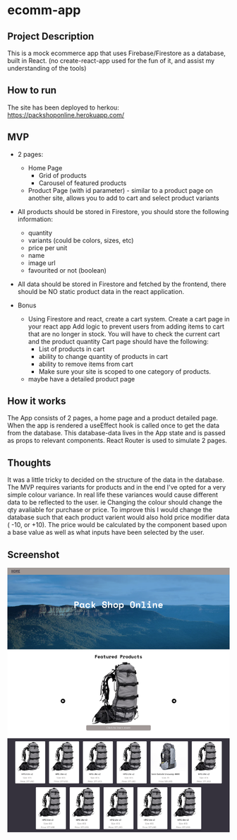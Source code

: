 # ecomm-app

## Project Description 
This is a mock ecommerce app that uses Firebase/Firestore as a database, built in React. (no create-react-app used for the fun of it, and assist my understanding of the tools)

## How to run
The site has been deployed to herkou: https://packshoponline.herokuapp.com/

## MVP
- 2 pages:

  - Home Page
    - Grid of products
    - Carousel of featured products
  - Product Page (with id parameter) - similar to a product page on another site, allows you to add to cart and select product variants

- All products should be stored in Firestore, you should store the following information:
  - quantity
  - variants (could be colors, sizes, etc)
  - price per unit
  - name
  - image url
  - favourited or not (boolean)
- All data should be stored in Firestore and fetched by the frontend, there should be NO static product data in the react application.
- Bonus
  - Using Firestore and react, create a cart system. Create a cart page in your react app Add logic to prevent users from adding items to cart that are no longer in stock. You will have to check the current cart and the product quantity Cart page should have the following:
    - List of products in cart
    - ability to change quantity of products in cart
    - ability to remove items from cart
    - Make sure your site is scoped to one category of products.
  - maybe have a detailed product page

## How it works
The App consists of 2 pages, a home page and a product detailed page. When the app is rendered a useEffect hook is called once to get the data from the database. This database-data lives in the App state and is passed as props to relevant components. React Router is used to simulate 2 pages.  

## Thoughts

It was a little tricky to decided on the structure of the data in the database. The MVP requires variants for products and in the end I've opted for a very simple colour variance. In real life these variances would cause different data to be reflected to the user. ie Changing the colour should change the qty avaliable for purchase or price. 
To improve this I would change the database such that each product varient would also hold price modifier data ( -10, or +10). The price would be calculated by the component based upon a base value as well as what inputs have been selected by the user. 




## Screenshot
![alt text](https://raw.githubusercontent.com/CapSap/ecomm-app/master/Screenshot%202022-05-23%20at%2014-04-46%20Ecomm%20App.png
 "App screenshot")

